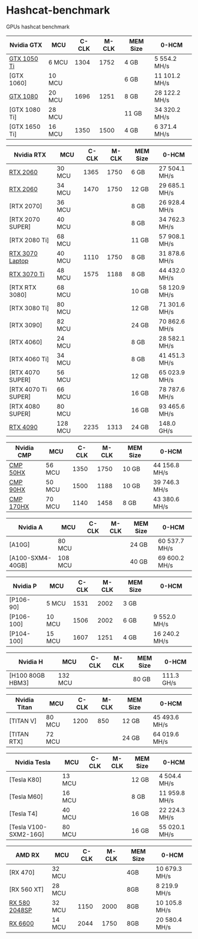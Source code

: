 # Hashcat-benchmark

GPUs hashcat benchmark


| Nvidia GTX  | MCU | C-CLK | M-CLK | MEM Size |  0-HCM |
| --- | --- | --- | --- | --- | --- |
| [GTX 1050 Ti](https://github.com/AndryhaMSK/Hashcat-benchmark/blob/main/Nvidia%20GTX%201050%20Ti%204%20GB%2C%206MCU) | 6 MCU | 1304 | 1752 | 4 GB | 5 554.2 MH/s |
| [GTX 1060] | 10 MCU |  |  | 6 GB | 11 101.2 MH/s |
| [GTX 1080](https://github.com/AndryhaMSK/Hashcat-benchmark/blob/main/Nvidia%20GTX%201080%208%20GB%2C%2020MCU) | 20 MCU | 1696 | 1251 | 8 GB | 28 122.2 MH/s |
| [GTX 1080 Ti] | 28 MCU |  |  | 11 GB | 34 320.2 MH/s |
| [GTX 1650 Ti] | 16 MCU | 1350 | 1500 | 4 GB | 6 371.4 MH/s |

| Nvidia RTX  | MCU | C-CLK | M-CLK | MEM Size |  0-HCM |
| --- | --- | --- | --- | --- | --- |
| [RTX 2060](https://github.com/AndryhaMSK/Hashcat-benchmark/blob/main/Nvidia%20RTX%202060%206%20GB%2C%2030MCU) | 30 MCU | 1365 | 1750 | 6 GB | 27 504.1 MH/s |
| [RTX 2060](https://github.com/AndryhaMSK/Hashcat-benchmark/blob/main/Nvidia%20RTX%202060%2012%20GB%2C%2034MCU) | 34 MCU | 1470 | 1750 | 12 GB | 29 685.1 MH/s |
| [RTX 2070] | 36 MCU |  |  | 8 GB | 26 928.4 MH/s |
| [RTX 2070 SUPER] | 40 MCU |  |  | 8 GB | 34 762.3 MH/s |
| [RTX 2080 Ti] | 68 MCU |  |  | 11 GB | 57 908.1 MH/s |
| [RTX 3070 Laptop](https://github.com/AndryhaMSK/Hashcat-benchmark/blob/main/Nvidia%20RTX%203070%20Laptop%208%20GB%2C%2040MCU) | 40 MCU | 1110 | 1750 | 8 GB | 31 878.6 MH/s |
| [RTX 3070 Ti](https://github.com/AndryhaMSK/Hashcat-benchmark/blob/main/Nvidia%20RTX%203070%20Ti%208%20GB%2C%2048MCU) | 48 MCU | 1575 | 1188 | 8 GB | 44 432.0 MH/s |
| [RTX RTX 3080] | 68 MCU |  |  | 10 GB | 58 120.9 MH/s |
| [RTX 3080 Ti] | 80 MCU |  |  | 12 GB | 71 301.6 MH/s |
| [RTX 3090] | 82 MCU |  |  | 24 GB | 70 862.6 MH/s |
| [RTX 4060] | 24 MCU |  |  | 8 GB | 28 582.1 MH/s |
| [RTX 4060 Ti] | 34 MCU |  |  | 8 GB | 41 451.3 MH/s |
| [RTX 4070 SUPER] | 56 MCU |  |  | 12 GB | 65 023.9 MH/s |
| [RTX 4070 Ti SUPER] | 66 MCU |  |  | 16 GB | 78 787.6 MH/s |
| [RTX 4080 SUPER] | 80 MCU |  |  | 16 GB | 93 465.6 MH/s |
| [RTX 4090](https://github.com/AndryhaMSK/Hashcat-benchmark/blob/main/Nvidia%20RTX%204090%2024%20GB%2C%20128MCU) | 128 MCU | 2235 | 1313 | 24 GB | 148.0 GH/s |



| Nvidia CMP  | MCU | C-CLK | M-CLK | MEM Size |  0-HCM |
| --- | --- | --- | --- | --- | --- |
| [CMP 50HX](https://github.com/AndryhaMSK/Hashcat-benchmark/blob/main/Nvidia%20CMP%2050HX%2010%20GB%2C%2056MCU) | 56 MCU | 1350 | 1750 | 10 GB | 44 156.8 MH/s |
| [CMP 90HX](https://github.com/AndryhaMSK/Hashcat-benchmark/blob/main/Nvidia%20CMP%2050HX%2010%20GB%2C%2056MCU) | 50 MCU | 1500 | 1188 | 10 GB | 39 746.3 MH/s |
| [CMP 170HX](https://github.com/AndryhaMSK/Hashcat-benchmark/blob/main/Nvidia%20CMP%20170HX%208%20GB%2C%2070MCU.txt) | 70 MCU | 1140 | 1458 | 8 GB | 43 380.6 MH/s |


| Nvidia A  | MCU | C-CLK | M-CLK | MEM Size |  0-HCM |
| --- | --- | --- | --- | --- | --- |
| [A10G] | 80 MCU |  |  | 24 GB | 60 537.7 MH/s |
| [A100-SXM4-40GB] | 108 MCU |  |  | 40 GB | 69 600.2 MH/s |

| Nvidia P  | MCU | C-CLK | M-CLK | MEM Size |  0-HCM |
| --- | --- | --- | --- | --- | --- |
| [P106-90] | 5 MCU | 1531 | 2002 | 3 GB |  |
| [P106-100] | 10 MCU | 1506 | 2002 | 6 GB | 9 552.0 MH/s |
| [P104-100] | 15 MCU | 1607 | 1251 | 4 GB | 16 240.2 MH/s |

| Nvidia H  | MCU | C-CLK | M-CLK | MEM Size |  0-HCM |
| --- | --- | --- | --- | --- | --- |
| [H100 80GB HBM3] | 132 MCU |  |  | 80 GB | 111.3 GH/s |


| Nvidia Titan  | MCU | C-CLK | M-CLK | MEM Size |  0-HCM |
| --- | --- | --- | --- | --- | --- |
| [TITAN V] | 80 MCU | 1200 | 850 | 12 GB | 45 493.6 MH/s |
| [TITAN RTX] | 72 MCU |  |  | 24 GB | 64 019.6 MH/s |

| Nvidia Tesla  | MCU | C-CLK | M-CLK | MEM Size |  0-HCM |
| --- | --- | --- | --- | --- | --- |
| [Tesla K80] | 13 MCU |  |  | 12 GB | 4 504.4 MH/s |
| [Tesla M60] | 16 MCU |  |  | 8 GB | 11 959.8 MH/s |
| [Tesla T4] | 40 MCU |  |  | 16 GB | 22 224.3 MH/s |
| [Tesla V100-SXM2-16G] | 80 MCU |  |  | 16 GB | 55 020.1 MH/s |

| AMD RX  | MCU | C-CLK | M-CLK | MEM Size |  0-HCM |
| --- | --- | --- | --- | --- | --- |
| [RX 470] | 32 MCU ||| 4GB | 10 679.3 MH/s |
| [RX 560 XT] | 28 MCU ||| 8GB | 8 219.9 MH/s |
| [RX 580 2048SP](https://github.com/AndryhaMSK/Hashcat-benchmark/blob/main/AMD/AMD%20RX%20580%202048SP%2C%2032MCU) | 32 MCU | 1150 | 2000 | 8GB | 10 105.8 MH/s |
| [RX 6600](https://github.com/AndryhaMSK/Hashcat-benchmark/blob/main/AMD/AMD%20RX%206600%208%20GB%2C%2014MCU) | 14 MCU | 2044 | 1750 | 8GB | 20 580.4 MH/s |
